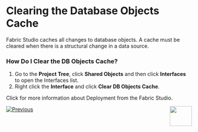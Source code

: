# Clearing the Database Objects Cache

Fabric Studio caches all changes to database objects. A cache must be cleared when there is a structural change in a data source.

### How Do I Clear the DB Objects Cache?

1.	Go to the **Project Tree**, click **Shared Objects** and then click **Interfaces** to open the Interfaces list.
2.	Right click the **Interface** and click **Clear DB Objects Cache**.

Click for more information about Deployment from the Fabric Studio.

[![Previous](https://github.com/k2view-academy/K2View-Academy/blob/master/articles/images/Previous.png)](https://github.com/k2view-academy/K2View-Academy/blob/master/articles/05_DB_interfaces/07_deleting_disabling_an_interface.md)[<img align="right" width="60" height="54" src="https://github.com/k2view-academy/K2View-Academy/blob/master/articles/images/Next.png">](https://github.com/k2view-academy/K2View-Academy/blob/master/articles/05_DB_interfaces/09_fabric_API_for_DB_interfaces.md)
